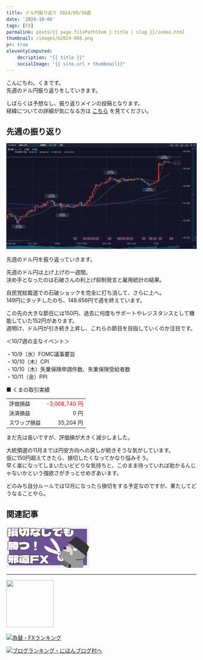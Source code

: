 ```yaml
---
title: ドル円振り返り 2024/09/30週
date: '2024-10-06'
tags: [FX]
permalink: posts/{{ page.filePathStem | title | slug }}/index.html
thumbnail: /images/b2024-068.png
pr: true
eleventyComputed:
    decription: "{{ title }}"
    socialImage: "{{ site.url + thumbnail}}"
---
```


こんにちわ。くまです。<br/>
先週のドル円振り返りをしていきます。

しばらくは予想なし、振り返りメインの投稿となります。<br/>
経緯についての詳細が気になる方は <a href="/posts/posts2024-056/">こちら</a> を見てください。

## 先週の振り返り

![](/images/b2024-068-01.png)

先週のドル円を振り返っていきます。

先週のドル円は上げ上げの一週間。<br/>
決め手となったのは石破さんの利上げ抑制発言と雇用統計の結果。<br/>

自民党総裁選での石破ショックを完全に打ち消して、さらに上へ。<br/>
149円にタッチしたのち、148.656円で週を終えています。<br/>

この先の大きな節目には150円、過去に何度もサポートやレジスタンスとして機能していた152円があります。<br/>
週明け、ドル円が引き続き上昇し、これらの節目を目指していくのか注目です。


＜10/7週の主なイベント＞

・10/9（水）FOMC議事要旨<br/>
・10/10（木）CPI<br/>
・10/10（木）失業保険申請件数、失業保険受給者数<br/>
・10/11（金）PPI<br/>



■ くまの取引実績

<table style="min-width:18rem">
<tr>
    <td>評価損益</td>
    <td style="text-align:right; color:red;">-3,008,740 円</td>
</tr>
<tr><td>決済損益</td><td style="text-align:right">0 円</tr></tr>
<tr><td>スワップ損益</td><td style="text-align:right"> 35,204 円 </td></tr>
</table>

まだ先は長いですが、評価損が大きく減少しました。<br/>

大統領選の11月までは円安方向への戻しが続きそうな気がしています。<br/>
仮に150円超えてきたら、損切したくなってかなり悩みそう。<br/>
早く楽になってしまいたいビビりな気持ちと、このまま待っていれば助かるんじゃないかという強欲さがきっとせめぎあいます。

どのみち自分ルールでは12月になったら損切をする予定なのですが、果たしてどうなることやら。


## 関連記事

<a class="internal-link" href="/posts/posts2024-036/">
    <img src="/images/b2024-036.png">
</a>

<br/>
<hr/>

<a href="https://px.a8.net/svt/ejp?a8mat=3YYPVE+94NAPE+1WP2+61C2P" rel="nofollow">
<img border="0" width="125" height="125" alt="" src="https://www21.a8.net/svt/bgt?aid=240125306552&wid=001&eno=01&mid=s00000008903001014000&mc=1"></a>
<img border="0" width="1" height="1" src="https://www17.a8.net/0.gif?a8mat=3YYPVE+94NAPE+1WP2+61C2P" alt="">

<a href="https://blog.with2.net/link/?id=2111205&cid=1532" title="為替・FXランキング"><img alt="為替・FXランキング" width="110" height="31" src="https://blog.with2.net/img/banner/c/banner_1/br_c_1532_1.gif"></a>

<a href="https://blogmura.com/ranking/in?p_cid=11188911" target="_blank"><img src="https://b.blogmura.com/88_31.gif" width="88" height="31" border="0" alt="ブログランキング・にほんブログ村へ" /></a>


<style>
.internal-link {
    img { width: 220px; }
}
</style>